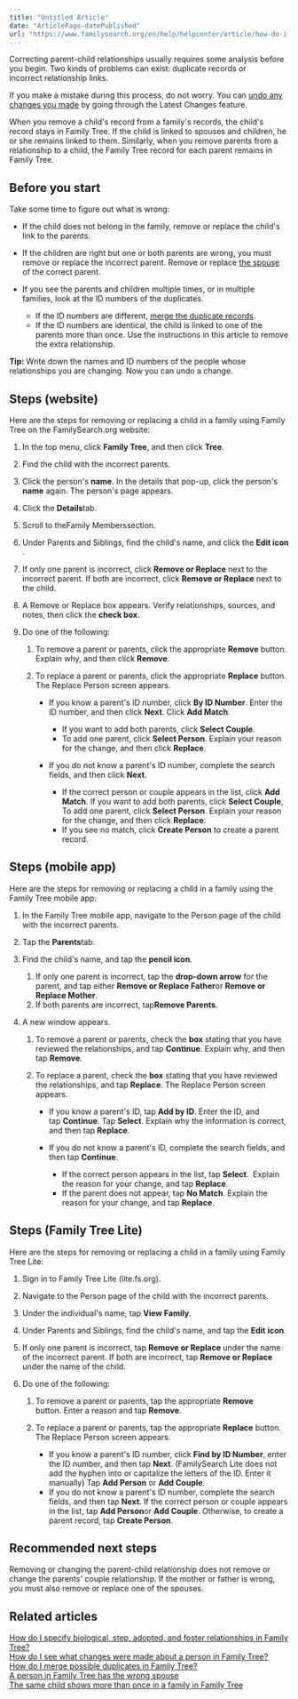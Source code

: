 ```yaml
---
title: "Untitled Article"
date: "ArticlePage-datePublished"
url: "https://www.familysearch.org/en/help/helpcenter/article/how-do-i-correct-parent-child-relationships-in-family-tree"
---
```


Correcting parent\-child relationships usually requires some analysis before you begin. Two kinds of problems can exist: duplicate records or incorrect relationship links.

If you make a mistake during this process, do not worry. You can [undo any changes you made](https://www.familysearch.org/en/help/helpcenter/article/how-do-i-undo-an-incorrect-change-in-family-tree) by going through the Latest Changes feature.

When you remove a child's record from a family's records, the child's record stays in Family Tree. If the child is linked to spouses and children, he or she remains linked to them. Similarly, when you remove parents from a relationship to a child, the Family Tree record for each parent remains in Family Tree.  


## Before you start


Take some time to figure out what is wrong:  


* If the child does not belong in the family, remove or replace the child's link to the parents.
* If the children are right but one or both parents are wrong, you must remove or replace the incorrect parent. Remove or replace [the spouse](https://www.familysearch.org/en/help/helpcenter/article/a-person-in-family-tree-has-the-wrong-spouse) of the correct parent.
* If you see the parents and children multiple times, or in multiple families, look at the ID numbers of the duplicates.   

	+ If the ID numbers are different, [merge the duplicate records](https://www.familysearch.org/en/help/helpcenter/article/how-do-i-merge-possible-duplicates-in-family-tree).
	+ If the ID numbers are identical, the child is linked to one of the parents more than once. Use the instructions in this article to remove the extra relationship.

**Tip:** Write down the names and ID numbers of the people whose relationships you are changing. Now you can undo a change.  


## Steps (website)


Here are the steps for removing or replacing a child in a family using Family Tree on the FamilySearch.org website:  


1. In the top menu, click **Family Tree**, and then click **Tree**.
2. Find the child with the incorrect parents.
3. Click the person's **name**. In the details that pop\-up, click the person's **name** again. The person's page appears.
4. Click the **Details**tab.
5. Scroll to theFamily Memberssection.
6. Under Parents and Siblings, find the child's name, and click the **Edit icon**
.
7. If only one parent is incorrect, click **Remove or Replace** next to the incorrect parent. If both are incorrect, click **Remove or Replace** next to the child.
8. A Remove or Replace box appears. Verify relationships, sources, and notes, then click the **check box**.
9. Do one of the following:   

	1. To remove a parent or parents, click the appropriate **Remove** button. Explain why, and then click **Remove**.
	2. To replace a parent or parents, click the appropriate **Replace** button. The Replace Person screen appears.   
	
		* If you know a parent's ID number, click **By ID Number**. Enter the ID number, and then click **Next**. Click **Add Match**.   
		
			+ If you want to add both parents, click **Select Couple**.
			+ To add one parent, click **Select Person**. Explain your reason for the change, and then click **Replace**.
		* If you do not know a parent's ID number, complete the search fields, and then click **Next**.   
		
			+ If the correct person or couple appears in the list, click **Add Match**. If you want to add both parents, click **Select Couple**, To add one parent, click **Select Person**. Explain your reason for the change, and then click **Replace**.
			+ If you see no match, click **Create Person** to create a parent record.

## Steps (mobile app)


Here are the steps for removing or replacing a child in a family using the Family Tree mobile app:  


1. In the Family Tree mobile app, navigate to the Person page of the child with the incorrect parents.
2. Tap the **Parents**tab.
3. Find the child's name, and tap the **pencil icon**.  

	1. If only one parent is incorrect, tap the **drop\-down arrow** for the parent, and tap either **Remove or Replace Father**or **Remove or Replace Mother**.
	2. If both parents are incorrect, tap**Remove Parents**.
4. A new window appears.    

	1. To remove a parent or parents, check the **box** stating that you have reviewed the relationships, and tap **Continue**. Explain why, and then tap **Remove**.
	2. To replace a parent, check the **box** stating that you have reviewed the relationships, and tap **Replace**. The Replace Person screen appears.  
	
		* If you know a parent's ID, tap **Add by ID**. Enter the ID, and tap **Continue**. Tap **Select**. Explain why the information is correct, and then tap **Replace**.
		* If you do not know a parent's ID, complete the search fields, and then tap **Continue**.   
		
			+ If the correct person appears in the list, tap **Select**.  Explain the reason for your change, and tap **Replace**.
			+ If the parent does not appear, tap **No Match**. Explain the reason for your change, and tap **Replace**.

## Steps (Family Tree Lite)


Here are the steps for removing or replacing a child in a family using Family Tree Lite:  


1. Sign in to Family Tree Lite (lite.fs.org).
2. Navigate to the Person page of the child with the incorrect parents.
3. Under the individual's name, tap **View Family**.
4. Under Parents and Siblings, find the child's name, and tap the **Edit** **icon**.
5. If only one parent is incorrect, tap **Remove or Replace** under the name of the incorrect parent. If both are incorrect, tap **Remove or Replace** under the name of the child.
6. Do one of the following:   

	1. To remove a parent or parents, tap the appropriate **Remove** button. Enter a reason and tap **Remove**.
	2. To replace a parent or parents, tap the appropriate **Replace** button. The Replace Person screen appears.   
	
		* If you know a parent's ID number, click **Find by ID Number**, enter the ID number, and then tap **Next**. (FamilySearch Lite does not add the hyphen into or capitalize the letters of the ID. Enter it manually) Tap **Add Person** or **Add Couple**.
		* If you do not know a parent's ID number, complete the search fields, and then tap **Next**. If the correct person or couple appears in the list, tap **Add Person**or **Add Couple**. Otherwise, to create a parent record, tap **Create Person**.

## Recommended next steps


Removing or changing the parent\-child relationship does not remove or change the parents' couple relationship. If the mother or father is wrong, you must also remove or replace one of the spouses.  


## Related articles


[How do I specify biological, step, adopted, and foster relationships in Family Tree?](https://www.familysearch.org/en/help/helpcenter/article/how-do-i-specify-biological-step-adopted-and-foster-relationships-in-family-tree)  
[How do I see what changes were made about a person in Family Tree?](https://www.familysearch.org/en/help/helpcenter/article/how-do-i-see-what-changes-have-been-made-about-a-person-in-family-tree)  
[How do I merge possible duplicates in Family Tree?](https://www.familysearch.org/en/help/helpcenter/article/how-do-i-merge-possible-duplicates-in-family-tree)  
[A person in Family Tree has the wrong spouse](https://www.familysearch.org/en/help/helpcenter/article/a-person-in-family-tree-has-the-wrong-spouse)  
[The same child shows more than once in a family in Family Tree](https://www.familysearch.org/en/help/helpcenter/article/the-same-child-shows-more-than-once-in-a-family-in-family-tree)

